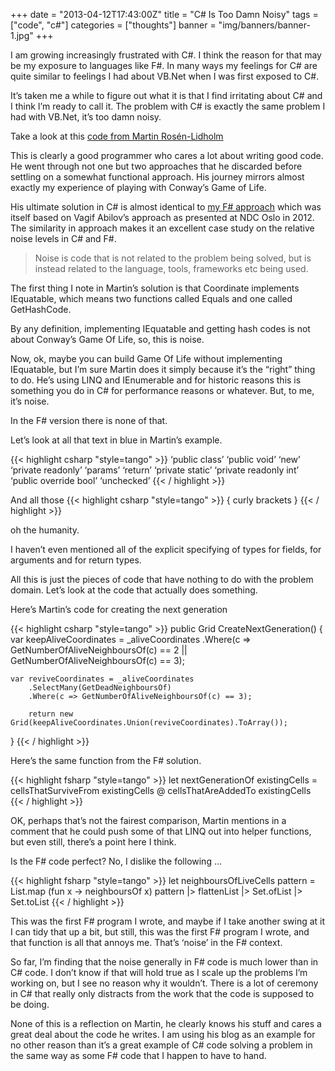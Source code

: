 +++
date = "2013-04-12T17:43:00Z"
title = "C# Is Too Damn Noisy"
tags = ["code", "c#"]
categories = ["thoughts"]
banner = "img/banners/banner-1.jpg"
+++

I am growing increasingly frustrated with C#. I think the reason for that may be my exposure to languages like F#. In many ways my feelings for C# are quite similar to feelings I had about VB.Net when I was first exposed to C#.

It’s taken me a while to figure out what it is that I find irritating about C# and I think I’m ready to call it. The problem with C# is exactly the same problem I had with VB.Net, it’s too damn noisy.

Take a look at this [code from Martin Rosén-Lidholm](http://martinsaspects.blogspot.ie/2011/01/conways-game-of-life-code-kata.html)

This is clearly a good programmer who cares a lot about writing good code. He went through not one but two approaches that he discarded before settling on a somewhat functional approach. His journey mirrors almost exactly my experience of playing with Conway’s Game of Life.

His ultimate solution in C# is almost identical to [my F# approach](http://www.devjoy.com/2012/07/getting-functional-with-f-and-the-game-of-life/) which was itself based on Vagif Abilov’s approach as presented at NDC Oslo in 2012. The similarity in approach makes it an excellent case study on the relative noise levels in C# and F#.

> Noise is code that is not related to the problem being solved, but is instead related to the language, tools, frameworks etc being used.

The first thing I note in Martin’s solution is that Coordinate implements IEquatable, which means two functions called Equals and one called GetHashCode.

By any definition, implementing IEquatable and getting hash codes is not about Conway’s Game Of Life, so, this is noise.

Now, ok, maybe you can build Game Of Life without implementing IEquatable, but I’m sure Martin does it simply because it’s the “right” thing to do. He’s using LINQ and IEnumerable and for historic reasons this is something you do in C# for performance reasons or whatever. But, to me, it’s noise.

In the F# version there is none of that.

Let’s look at all that text in blue in Martin’s example.

{{< highlight csharp "style=tango" >}}
‘public class’
‘public void’
‘new’
‘private readonly’
‘params’
‘return’
‘private static’
‘private readonly int’
‘public override bool’
‘unchecked’
{{< / highlight >}}

And all those
{{< highlight csharp "style=tango" >}}
{
curly brackets
}
{{< / highlight >}}

oh the humanity.

I haven’t even mentioned all of the explicit specifying of types for fields, for arguments and for return types.

All this is just the pieces of code that have nothing to do with the problem domain. Let’s look at the code that actually does something.

Here’s Martin’s code for creating the next generation

{{< highlight csharp "style=tango" >}}
public Grid CreateNextGeneration() {
    var keepAliveCoordinates = _aliveCoordinates
        .Where(c => GetNumberOfAliveNeighboursOf(c) == 2 || GetNumberOfAliveNeighboursOf(c) == 3);

    var reviveCoordinates = _aliveCoordinates
        .SelectMany(GetDeadNeighboursOf)
        .Where(c => GetNumberOfAliveNeighboursOf(c) == 3);

        return new Grid(keepAliveCoordinates.Union(reviveCoordinates).ToArray());
}
{{< / highlight >}}

Here’s the same function from the F# solution.

{{< highlight fsharp "style=tango" >}}
let nextGenerationOf existingCells =
       cellsThatSurviveFrom existingCells
       @
       cellsThatAreAddedTo existingCells
{{< / highlight >}}

OK, perhaps that’s not the fairest comparison, Martin mentions in a comment that he could push some of that LINQ out into helper functions, but even still, there’s a point here I think.

Is the F# code perfect? No, I dislike the following …

{{< highlight fsharp "style=tango" >}}
let neighboursOfLiveCells pattern = 
    List.map (fun x -> neighboursOf x) pattern 
    |> flattenList 
    |> Set.ofList |> Set.toList
{{< / highlight >}}

This was the first F# program I wrote, and maybe if I take another swing at it I can tidy that up a bit, but still, this was the first F# program I wrote, and that function is all that annoys me. That’s ‘noise’ in the F# context.

So far, I’m finding that the noise generally in F# code is much lower than in C# code. I don’t know if that will hold true as I scale up the problems I’m working on, but I see no reason why it wouldn’t. There is a lot of ceremony in C# that really only distracts from the work that the code is supposed to be doing.

None of this is a reflection on Martin, he clearly knows his stuff and cares a great deal about the code he writes. I am using his blog as an example for no other reason than it’s a great example of C# code solving a problem in the same way as some F# code that I happen to have to hand.